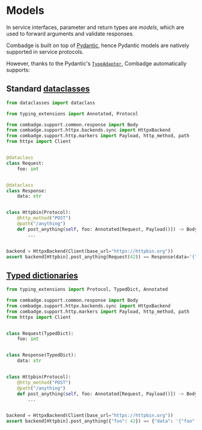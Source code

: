 # Models

In service interfaces, parameter and return types are _models_, which are used to forward arguments and validate responses.

Combadge is built on top of [Pydantic](https://docs.pydantic.dev/), hence Pydantic models are natively supported in service protocols.

However, thanks to the Pydantic's [`TypeAdapter`](https://docs.pydantic.dev/latest/api/type_adapter/), Combadge automatically supports:

## Standard [dataclasses](https://docs.python.org/3/library/dataclasses.html)

```python title="dataclasses.py" hl_lines="11-13 16-18 24 29"
from dataclasses import dataclass

from typing_extensions import Annotated, Protocol

from combadge.support.common.response import Body
from combadge.support.httpx.backends.sync import HttpxBackend
from combadge.support.http.markers import Payload, http_method, path
from httpx import Client


@dataclass
class Request:
    foo: int


@dataclass
class Response:
    data: str


class Httpbin(Protocol):
    @http_method("POST")
    @path("/anything")
    def post_anything(self, foo: Annotated[Request, Payload()]) -> Body[Response]:
        ...


backend = HttpxBackend(Client(base_url="https://httpbin.org"))
assert backend[Httpbin].post_anything(Request(42)) == Response(data='{"foo": 42}')
```

## [Typed dictionaries](https://docs.python.org/3/library/typing.html#typing.TypedDict)

```python title="typed_dict.py" hl_lines="9-10 13-14 20 25"
from typing_extensions import Protocol, TypedDict, Annotated

from combadge.support.common.response import Body
from combadge.support.httpx.backends.sync import HttpxBackend
from combadge.support.http.markers import Payload, http_method, path
from httpx import Client


class Request(TypedDict):
    foo: int


class Response(TypedDict):
    data: str


class Httpbin(Protocol):
    @http_method("POST")
    @path("/anything")
    def post_anything(self, foo: Annotated[Request, Payload()]) -> Body[Response]:
        ...


backend = HttpxBackend(Client(base_url="https://httpbin.org"))
assert backend[Httpbin].post_anything({"foo": 42}) == {"data": '{"foo": 42}'}
```
